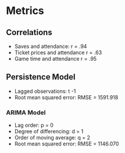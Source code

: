 # Metrics

## Correlations

- Saves and attendance: r = .94
- Ticket prices and attendance r = .63
- Game time and attendance r = .95

## Persistence Model

- Lagged observations: t -1
- Root mean squared error: RMSE = 1591.918

### ARIMA Model

- Lag order: p = 0
- Degree of differencing: d = 1
- Order of moving average: q = 2
- Root mean squared error: RMSE = 1146.070 